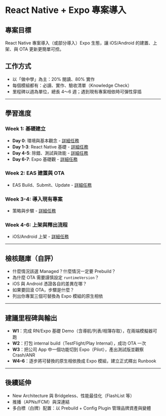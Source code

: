 # React Native + Expo 專案導入

## 專案目標
React Native 專案導入（或部分導入）Expo 生態，讓 iOS/Android 的建置、上架、與 OTA 更新更簡單可控。

## 工作方式
- 以「做中學」為主：20% 閱讀、80% 實作
- 每個模組都有：必讀、實作、驗收清單（Knowledge Check）
- 里程碑以週為單位，總長 4〜6 週；遇到現有專案相依時可彈性穿插

---

## 學習進度

### Week 1: 基礎建立
- **Day 0**: 環境與基本觀念 - [詳細任務](./docs/tasks/DAY0-ENVIRONMENT.md)
- **Day 1-3**: React Native 基礎 - [詳細任務](./docs/tasks/DAY1-3-RN-BASICS.md)
- **Day 4-5**: 除錯、測試與效能 - [詳細任務](./docs/tasks/DAY4-5-DEBUG-TEST.md)
- **Day 6-7**: Expo 基礎觀 - [詳細任務](./docs/tasks/DAY6-7-EXPO-BASICS.md)

### Week 2: EAS 建置與 OTA
- EAS Build、Submit、Update - [詳細任務](./docs/tasks/WEEK2-EAS.md)

### Week 3-4: 導入現有專案
- 策略與步驟 - [詳細任務](./docs/tasks/WEEK3-4-MIGRATION.md)

### Week 4-6: 上架與釋出流程
- iOS/Android 上架 - [詳細任務](./docs/tasks/WEEK4-6-RELEASE.md)

---

## 檢核題庫（自評）

- 什麼情況該選 Managed？什麼情況一定要 Prebuild？
- 為什麼 OTA 需要謹慎設定 `runtimeVersion`？
- iOS 與 Android 憑證各自的差異在哪？
- 如果要回滾 OTA，步驟是什麼？
- 列出你專案三個可替換為 Expo 模組的原生相依

---

## 建議里程碑與輸出

- **W1**：完成 RN/Expo 基礎 Demo（含導航/列表/相簿存取），在兩端模擬器可跑
- **W2**：打包 internal build（TestFlight/Play Internal），成功 OTA 一次
- **W3**：把公司 App 中一個功能切到 Expo（Pilot），產出測試版並觀察 Crash/ANR
- **W4–6**：逐步將可替換的原生相依換成 Expo 模組，建立正式釋出 Runbook

---

## 後續延伸

- New Architecture 與 Bridgeless、性能最佳化（FlashList 等）
- 推播（APNs/FCM）與深連結
- 多白標（白牌）配置：以 Prebuild + Config Plugin 管理品牌資產與變體
